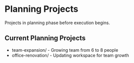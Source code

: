 # Planning Projects

Projects in planning phase before execution begins.

## Current Planning Projects
- team-expansion/ - Growing team from 6 to 8 people
- office-renovation/ - Updating workspace for team growth